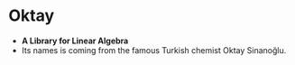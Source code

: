 # Oktay
- **A Library for Linear Algebra**
- Its names is coming from the famous Turkish chemist Oktay Sinanoğlu.